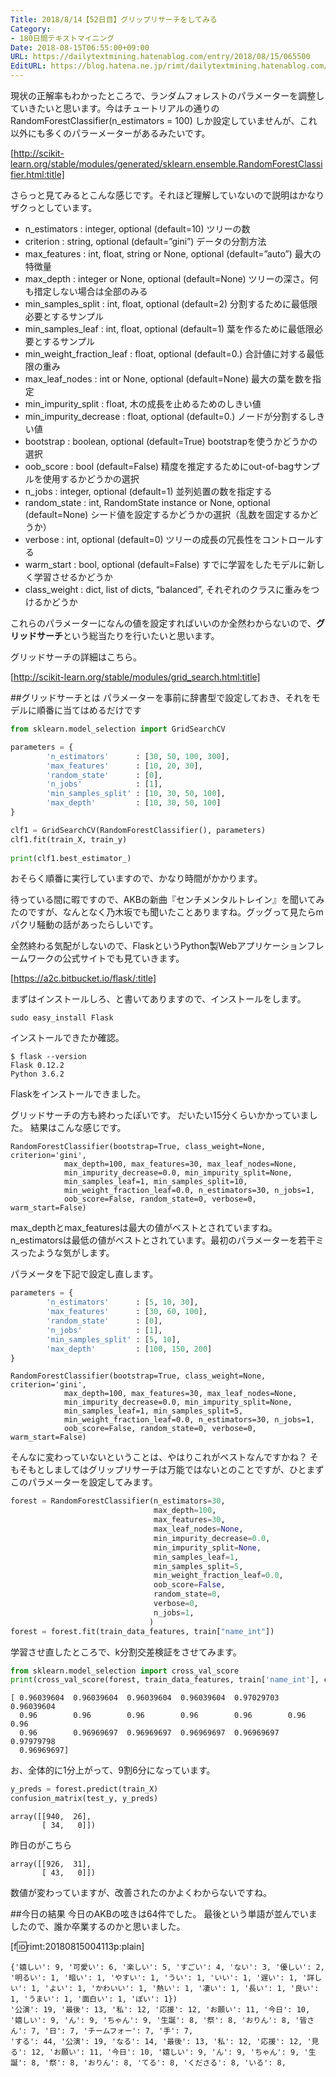 ```yaml
---
Title: 2018/8/14【52日目】グリップリサーチをしてみる
Category:
- 180日間テキストマイニング
Date: 2018-08-15T06:55:00+09:00
URL: https://dailytextmining.hatenablog.com/entry/2018/08/15/065500
EditURL: https://blog.hatena.ne.jp/rimt/dailytextmining.hatenablog.com/atom/entry/10257846132610804133
---
```


現状の正解率もわかったところで、ランダムフォレストのパラメーターを調整していきたいと思います。今はチュートリアルの通りのRandomForestClassifier(n_estimators = 100) しか設定していませんが、これ以外にも多くのパラーメーターがあるみたいです。



[http://scikit-learn.org/stable/modules/generated/sklearn.ensemble.RandomForestClassifier.html:title]


さらっと見てみるとこんな感じです。それほど理解していないので説明はかなりザクっとしています。

- n_estimators : integer, optional (default=10)
ツリーの数
- criterion : string, optional (default=”gini”)
データの分割方法
- max_features : int, float, string or None, optional (default=”auto”)
最大の特徴量
- max_depth : integer or None, optional (default=None)
ツリーの深さ。何も措定しない場合は全部のみる
- min_samples_split : int, float, optional (default=2)
分割するために最低限必要とするサンプル
- min_samples_leaf : int, float, optional (default=1)
葉を作るために最低限必要とするサンプル
- min_weight_fraction_leaf : float, optional (default=0.)
合計値に対する最低限の重み
- max_leaf_nodes : int or None, optional (default=None)
最大の葉を数を指定
- min_impurity_split : float,
木の成長を止めるためのしきい値
- min_impurity_decrease : float, optional (default=0.)
ノードが分割するしきい値
- bootstrap : boolean, optional (default=True)
bootstrapを使うかどうかの選択
- oob_score : bool (default=False)
精度を推定するためにout-of-bagサンプルを使用するかどうかの選択
- n_jobs : integer, optional (default=1)
並列処置の数を指定する
- random_state : int, RandomState instance or None, optional (default=None)
シード値を設定するかどうかの選択（乱数を固定するかどうか）
- verbose : int, optional (default=0)
ツリーの成長の冗長性をコントロールする
- warm_start : bool, optional (default=False)
すでに学習をしたモデルに新しく学習させるかどうか
- class_weight : dict, list of dicts, “balanced”,
それぞれのクラスに重みをつけるかどうか

これらのパラメーターになんの値を設定すればいいのか全然わからないので、<b>グリッドサーチ</b>という総当たりを行いたいと思います。

グリッドサーチの詳細はこちら。


[http://scikit-learn.org/stable/modules/grid_search.html:title]



##グリッドサーチとは
パラメーターを事前に辞書型で設定しておき、それをモデルに順番に当てはめるだけです

```python
from sklearn.model_selection import GridSearchCV

parameters = {
        'n_estimators'      : [30, 50, 100, 300],
        'max_features'      : [10, 20, 30],
        'random_state'      : [0],
        'n_jobs'            : [1],
        'min_samples_split' : [10, 30, 50, 100],
        'max_depth'         : [10, 30, 50, 100]
}

clf1 = GridSearchCV(RandomForestClassifier(), parameters)
clf1.fit(train_X, train_y)
 
print(clf1.best_estimator_)
```
おそらく順番に実行していますので、かなり時間がかかります。

待っている間に暇ですので、AKBの新曲『センチメンタルトレイン』を聞いてみたのですが、なんとなく乃木坂でも聞いたことありますね。グッグって見たらmパクリ騒動の話があったらしいです。

全然終わる気配がしないので、FlaskというPython製Webアプリケーションフレームワークの公式サイトでも見ていきます。


[https://a2c.bitbucket.io/flask/:title]



まずはインストールしろ、と書いてありますので、インストールをします。
```
sudo easy_install Flask
```
インストールできたか確認。
```
$ flask --version
Flask 0.12.2
Python 3.6.2
```
Flaskをインストールできました。

グリッドサーチの方も終わったぽいです。
だいたい15分くらいかかっていました。
結果はこんな感じです。

```
RandomForestClassifier(bootstrap=True, class_weight=None, criterion='gini',
            max_depth=100, max_features=30, max_leaf_nodes=None,
            min_impurity_decrease=0.0, min_impurity_split=None,
            min_samples_leaf=1, min_samples_split=10,
            min_weight_fraction_leaf=0.0, n_estimators=30, n_jobs=1,
            oob_score=False, random_state=0, verbose=0, warm_start=False)
```
max_depthとmax_featuresは最大の値がベストとされていますね。n_estimatorsは最低の値がベストとされています。最初のパラメーターを若干ミスったような気がします。

パラメータを下記で設定し直します。
```python
parameters = {
        'n_estimators'      : [5, 10, 30],
        'max_features'      : [30, 60, 100],
        'random_state'      : [0],
        'n_jobs'            : [1],
        'min_samples_split' : [5, 10],
        'max_depth'         : [100, 150, 200]
}
```
```
RandomForestClassifier(bootstrap=True, class_weight=None, criterion='gini',
            max_depth=100, max_features=30, max_leaf_nodes=None,
            min_impurity_decrease=0.0, min_impurity_split=None,
            min_samples_leaf=1, min_samples_split=5,
            min_weight_fraction_leaf=0.0, n_estimators=30, n_jobs=1,
            oob_score=False, random_state=0, verbose=0, warm_start=False)
```
そんなに変わっていないということは、やはりこれがベストなんですかね？ そもそもとしましてはグリップリサーチは万能ではないとのことですが、ひとまずこのパラメーターを設定してみます。

```python
forest = RandomForestClassifier(n_estimators=30,
                                max_depth=100,
                                max_features=30, 
                                max_leaf_nodes=None,
                                min_impurity_decrease=0.0,
                                min_impurity_split=None,
                                min_samples_leaf=1,
                                min_samples_split=5,
                                min_weight_fraction_leaf=0.0,
                                oob_score=False,
                                random_state=0,
                                verbose=0,
                                n_jobs=1,
                               ) 
forest = forest.fit(train_data_features, train["name_int"])
```
学習させ直したところで、k分割交差検証をさせてみます。
```python
from sklearn.model_selection import cross_val_score
print(cross_val_score(forest, train_data_features, train['name_int'], cv=20))
```
```
[ 0.96039604  0.96039604  0.96039604  0.96039604  0.97029703  0.96039604
  0.96        0.96        0.96        0.96        0.96        0.96        0.96
  0.96        0.96969697  0.96969697  0.96969697  0.96969697  0.97979798
  0.96969697]
```
お、全体的に1分上がって、9割6分になっています。

```python
y_preds = forest.predict(train_X)
confusion_matrix(test_y, y_preds)
```
```
array([[940,  26],
       [ 34,   0]])
```
昨日のがこちら
```
array([[926,  31],
       [ 43,   0]])
```

数値が変わっていますが、改善されたのかよくわからないですね。

##今日の結果
今日のAKBの呟きは64件でした。
最後という単語が並んでいましたので、誰か卒業するのかと思いました。

[f:id:rimt:20180815004113p:plain]

```
{'嬉しい': 9, '可愛い': 6, '楽しい': 5, 'すごい': 4, 'ない': 3, '優しい': 2, '明るい': 1, '暗い': 1, 'やすい': 1, 'うい': 1, 'いい': 1, '遅い': 1, '詳しい': 1, 'よい': 1, 'かわいい': 1, '熱い': 1, '凄い': 1, '長い': 1, '良い': 1, 'うまい': 1, '面白い': 1, 'ぽい': 1})
'公演': 19, '最後': 13, '私': 12, '応援': 12, 'お願い': 11, '今日': 10, '嬉しい': 9, 'ん': 9, 'ちゃん': 9, '生誕': 8, '祭': 8, 'おりん': 8, '皆さん': 7, '日': 7, 'チームフォー': 7, '手': 7, 
'する': 44, '公演': 19, 'なる': 14, '最後': 13, '私': 12, '応援': 12, '見る': 12, 'お願い': 11, '今日': 10, '嬉しい': 9, 'ん': 9, 'ちゃん': 9, '生誕': 8, '祭': 8, 'おりん': 8, 'てる': 8, 'くださる': 8, 'いる': 8,
```

